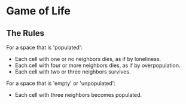 Game of Life 
======
The Rules
------

For a space that is 'populated':
* Each cell with one or no neighbors dies, as if by loneliness.
* Each cell with four or more neighbors dies, as if by overpopulation.
* Each cell with two or three neighbors survives.

For a space that is 'empty' or 'unpopulated':
* Each cell with three neighbors becomes populated.
